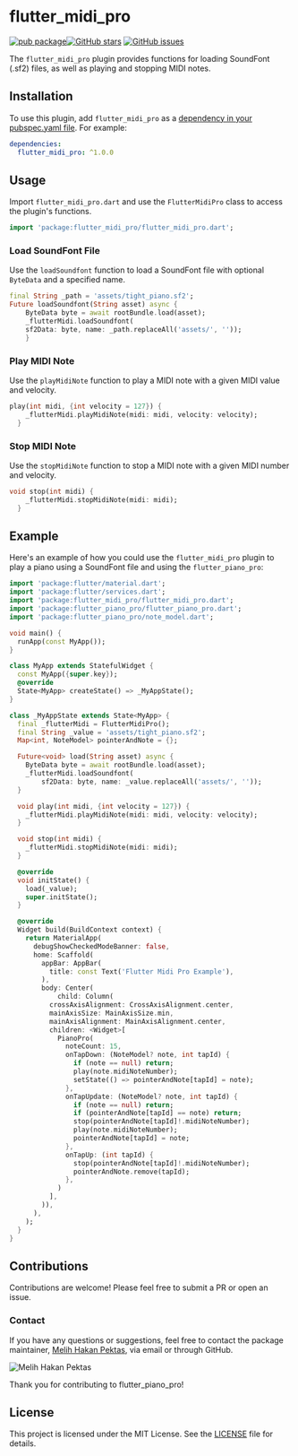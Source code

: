 # flutter_midi_pro

[![pub package](https://img.shields.io/pub/v/flutter_midi_pro.svg)](https://pub.dartlang.org/packages/flutter_midi_pro)[![GitHub stars](https://img.shields.io/github/stars/MelihHakanPektas/flutter_midi_pro.svg?style=social)](https://github.com/MelihHakanPektas/flutter_midi_pro)
[![GitHub issues](https://img.shields.io/github/issues/MelihHakanPektas/flutter_midi_pro.svg)](https://github.com/MelihHakanPektas/flutter_midi_pro/issues)

The `flutter_midi_pro` plugin provides functions for loading SoundFont (.sf2) files, as well as playing and stopping MIDI notes.

## Installation

To use this plugin, add `flutter_midi_pro` as a [dependency in your pubspec.yaml file](https://flutter.dev/docs/development/packages-and-plugins/using-packages). For example:

```yaml
dependencies:
  flutter_midi_pro: ^1.0.0
```

## Usage

Import `flutter_midi_pro.dart` and use the `FlutterMidiPro` class to access the plugin's functions.

```dart
import 'package:flutter_midi_pro/flutter_midi_pro.dart';
```

### Load SoundFont File

Use the `loadSoundfont` function to load a SoundFont file with optional `ByteData` and a specified name.

```dart
final String _path = 'assets/tight_piano.sf2';
Future loadSoundfont(String asset) async {
    ByteData byte = await rootBundle.load(asset);
    _flutterMidi.loadSoundfont(
    sf2Data: byte, name: _path.replaceAll('assets/', ''));
    }
```

### Play MIDI Note

Use the `playMidiNote` function to play a MIDI note with a given MIDI value and velocity.

```dart
play(int midi, {int velocity = 127}) {
    _flutterMidi.playMidiNote(midi: midi, velocity: velocity);
  }
```

### Stop MIDI Note

Use the `stopMidiNote` function to stop a MIDI note with a given MIDI number and velocity.

```dart
void stop(int midi) {
    _flutterMidi.stopMidiNote(midi: midi);
  }
```

## Example

Here's an example of how you could use the `flutter_midi_pro` plugin to play a piano using a SoundFont file and using the `flutter_piano_pro`:

```dart
import 'package:flutter/material.dart';
import 'package:flutter/services.dart';
import 'package:flutter_midi_pro/flutter_midi_pro.dart';
import 'package:flutter_piano_pro/flutter_piano_pro.dart';
import 'package:flutter_piano_pro/note_model.dart';

void main() {
  runApp(const MyApp());
}

class MyApp extends StatefulWidget {
  const MyApp({super.key});
  @override
  State<MyApp> createState() => _MyAppState();
}

class _MyAppState extends State<MyApp> {
  final _flutterMidi = FlutterMidiPro();
  final String _value = 'assets/tight_piano.sf2';
  Map<int, NoteModel> pointerAndNote = {};

  Future<void> load(String asset) async {
    ByteData byte = await rootBundle.load(asset);
    _flutterMidi.loadSoundfont(
        sf2Data: byte, name: _value.replaceAll('assets/', ''));
  }

  void play(int midi, {int velocity = 127}) {
    _flutterMidi.playMidiNote(midi: midi, velocity: velocity);
  }

  void stop(int midi) {
    _flutterMidi.stopMidiNote(midi: midi);
  }

  @override
  void initState() {
    load(_value);
    super.initState();
  }

  @override
  Widget build(BuildContext context) {
    return MaterialApp(
      debugShowCheckedModeBanner: false,
      home: Scaffold(
        appBar: AppBar(
          title: const Text('Flutter Midi Pro Example'),
        ),
        body: Center(
            child: Column(
          crossAxisAlignment: CrossAxisAlignment.center,
          mainAxisSize: MainAxisSize.min,
          mainAxisAlignment: MainAxisAlignment.center,
          children: <Widget>[
            PianoPro(
              noteCount: 15,
              onTapDown: (NoteModel? note, int tapId) {
                if (note == null) return;
                play(note.midiNoteNumber);
                setState(() => pointerAndNote[tapId] = note);
              },
              onTapUpdate: (NoteModel? note, int tapId) {
                if (note == null) return;
                if (pointerAndNote[tapId] == note) return;
                stop(pointerAndNote[tapId]!.midiNoteNumber);
                play(note.midiNoteNumber);
                pointerAndNote[tapId] = note;
              },
              onTapUp: (int tapId) {
                stop(pointerAndNote[tapId]!.midiNoteNumber);
                pointerAndNote.remove(tapId);
              },
            )
          ],
        )),
      ),
    );
  }
}
```

## Contributions

Contributions are welcome! Please feel free to submit a PR or open an issue.

### Contact

If you have any questions or suggestions, feel free to contact the package maintainer, [Melih Hakan Pektas](https://github.com/MelihHakanPektas), via email or through GitHub.

![Melih Hakan Pektas](https://avatars.githubusercontent.com/u/108405689?s=100&v=4)

Thank you for contributing to flutter_piano_pro!

## License

This project is licensed under the MIT License. See the [LICENSE](https://github.com/MelihHakanPektas/flutter_midi_pro/blob/main/LICENSE) file for details.
